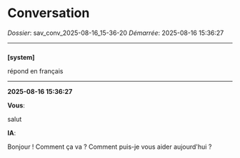 # Conversation
_Dossier_: sav_conv_2025-08-16_15-36-20
_Démarrée_: 2025-08-16 15:36:27

---

###   
**[system]**


répond en français


---
**2025-08-16 15:36:27**

**Vous**:

salut

**IA**:

Bonjour ! Comment ça va ? Comment puis-je vous aider aujourd'hui ?
